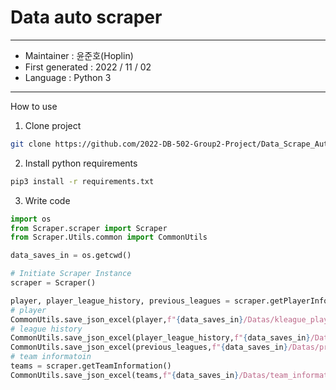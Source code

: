 Data auto scraper 
===
***
- Maintainer : 윤준호(Hoplin)
- First generated : 2022 / 11 / 02
- Language : Python 3
***

How to use

1. Clone project

```bash
git clone https://github.com/2022-DB-502-Group2-Project/Data_Scrape_Automater.git
```
2. Install python requirements

```bash
pip3 install -r requirements.txt
```

3. Write code

```python
import os
from Scraper.scraper import Scraper
from Scraper.Utils.common import CommonUtils

data_saves_in = os.getcwd()

# Initiate Scraper Instance
scraper = Scraper()

player, player_league_history, previous_leagues = scraper.getPlayerInformation(pagination_count=1)
# player
CommonUtils.save_json_excel(player,f"{data_saves_in}/Datas/kleague_player_information")
# league history
CommonUtils.save_json_excel(player_league_history,f"{data_saves_in}/Datas/kleague_player_league_history")
CommonUtils.save_json_excel(previous_leagues,f"{data_saves_in}/Datas/previous_league_history")
# team informatoin
teams = scraper.getTeamInformation()
CommonUtils.save_json_excel(teams,f"{data_saves_in}/Datas/team_information")
```